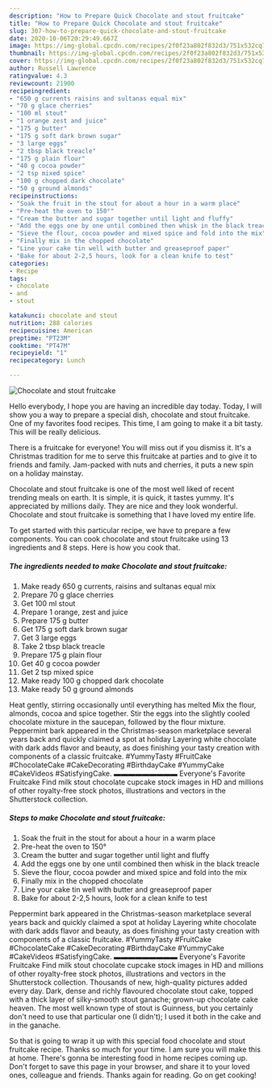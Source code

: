 ```yaml
---
description: "How to Prepare Quick Chocolate and stout fruitcake"
title: "How to Prepare Quick Chocolate and stout fruitcake"
slug: 307-how-to-prepare-quick-chocolate-and-stout-fruitcake
date: 2020-10-06T20:29:49.667Z
image: https://img-global.cpcdn.com/recipes/2f0f23a802f832d3/751x532cq70/chocolate-and-stout-fruitcake-recipe-main-photo.jpg
thumbnail: https://img-global.cpcdn.com/recipes/2f0f23a802f832d3/751x532cq70/chocolate-and-stout-fruitcake-recipe-main-photo.jpg
cover: https://img-global.cpcdn.com/recipes/2f0f23a802f832d3/751x532cq70/chocolate-and-stout-fruitcake-recipe-main-photo.jpg
author: Russell Lawrence
ratingvalue: 4.3
reviewcount: 21900
recipeingredient:
- "650 g currents raisins and sultanas equal mix"
- "70 g glace cherries"
- "100 ml stout"
- "1 orange zest and juice"
- "175 g butter"
- "175 g soft dark brown sugar"
- "3 large eggs"
- "2 tbsp black treacle"
- "175 g plain flour"
- "40 g cocoa powder"
- "2 tsp mixed spice"
- "100 g chopped dark chocolate"
- "50 g ground almonds"
recipeinstructions:
- "Soak the fruit in the stout for about a hour in a warm place"
- "Pre-heat the oven to 150°"
- "Cream the butter and sugar together until light and fluffy"
- "Add the eggs one by one until combined then whisk in the black treacle"
- "Sieve the flour, cocoa powder and mixed spice and fold into the mix"
- "Finally mix in the chopped chocolate"
- "Line your cake tin well with butter and greaseproof paper"
- "Bake for about 2-2,5 hours, look for a clean knife to test"
categories:
- Recipe
tags:
- chocolate
- and
- stout

katakunci: chocolate and stout 
nutrition: 288 calories
recipecuisine: American
preptime: "PT23M"
cooktime: "PT47M"
recipeyield: "1"
recipecategory: Lunch

---
```



![Chocolate and stout fruitcake](https://img-global.cpcdn.com/recipes/2f0f23a802f832d3/751x532cq70/chocolate-and-stout-fruitcake-recipe-main-photo.jpg)

Hello everybody, I hope you are having an incredible day today. Today, I will show you a way to prepare a special dish, chocolate and stout fruitcake. One of my favorites food recipes. This time, I am going to make it a bit tasty. This will be really delicious.

There is a fruitcake for everyone! You will miss out if you dismiss it. It&#39;s a Christmas tradition for me to serve this fruitcake at parties and to give it to friends and family. Jam-packed with nuts and cherries, it puts a new spin on a holiday mainstay.

Chocolate and stout fruitcake is one of the most well liked of recent trending meals on earth. It is simple, it is quick, it tastes yummy. It's appreciated by millions daily. They are nice and they look wonderful. Chocolate and stout fruitcake is something that I have loved my entire life.


To get started with this particular recipe, we have to prepare a few components. You can cook chocolate and stout fruitcake using 13 ingredients and 8 steps. Here is how you cook that.

<!--inarticleads1-->

##### The ingredients needed to make Chocolate and stout fruitcake:

1. Make ready 650 g currents, raisins and sultanas equal mix
1. Prepare 70 g glace cherries
1. Get 100 ml stout
1. Prepare 1 orange, zest and juice
1. Prepare 175 g butter
1. Get 175 g soft dark brown sugar
1. Get 3 large eggs
1. Take 2 tbsp black treacle
1. Prepare 175 g plain flour
1. Get 40 g cocoa powder
1. Get 2 tsp mixed spice
1. Make ready 100 g chopped dark chocolate
1. Make ready 50 g ground almonds


Heat gently, stirring occasionally until everything has melted Mix the flour, almonds, cocoa and spice together. Stir the eggs into the slightly cooled chocolate mixture in the saucepan, followed by the flour mixture. Peppermint bark appeared in the Christmas-season marketplace several years back and quickly claimed a spot at holiday Layering white chocolate with dark adds flavor and beauty, as does finishing your tasty creation with components of a classic fruitcake. #YummyTasty #FruitCake #ChocolateCake #CakeDecorating #BirthdayCake #YummyCake #CakeVideos #SatisfyingCake. ▬▬▬▬▬▬▬▬▬ Everyone&#39;s Favorite Fruitcake Find milk stout chocolate cupcake stock images in HD and millions of other royalty-free stock photos, illustrations and vectors in the Shutterstock collection. 

<!--inarticleads2-->

##### Steps to make Chocolate and stout fruitcake:

1. Soak the fruit in the stout for about a hour in a warm place
1. Pre-heat the oven to 150°
1. Cream the butter and sugar together until light and fluffy
1. Add the eggs one by one until combined then whisk in the black treacle
1. Sieve the flour, cocoa powder and mixed spice and fold into the mix
1. Finally mix in the chopped chocolate
1. Line your cake tin well with butter and greaseproof paper
1. Bake for about 2-2,5 hours, look for a clean knife to test


Peppermint bark appeared in the Christmas-season marketplace several years back and quickly claimed a spot at holiday Layering white chocolate with dark adds flavor and beauty, as does finishing your tasty creation with components of a classic fruitcake. #YummyTasty #FruitCake #ChocolateCake #CakeDecorating #BirthdayCake #YummyCake #CakeVideos #SatisfyingCake. ▬▬▬▬▬▬▬▬▬ Everyone&#39;s Favorite Fruitcake Find milk stout chocolate cupcake stock images in HD and millions of other royalty-free stock photos, illustrations and vectors in the Shutterstock collection. Thousands of new, high-quality pictures added every day. Dark, dense and richly flavoured chocolate stout cake, topped with a thick layer of silky-smooth stout ganache; grown-up chocolate cake heaven. The most well known type of stout is Guinness, but you certainly don&#39;t need to use that particular one (I didn&#39;t); I used it both in the cake and in the ganache. 

So that is going to wrap it up with this special food chocolate and stout fruitcake recipe. Thanks so much for your time. I am sure you will make this at home. There's gonna be interesting food in home recipes coming up. Don't forget to save this page in your browser, and share it to your loved ones, colleague and friends. Thanks again for reading. Go on get cooking!
